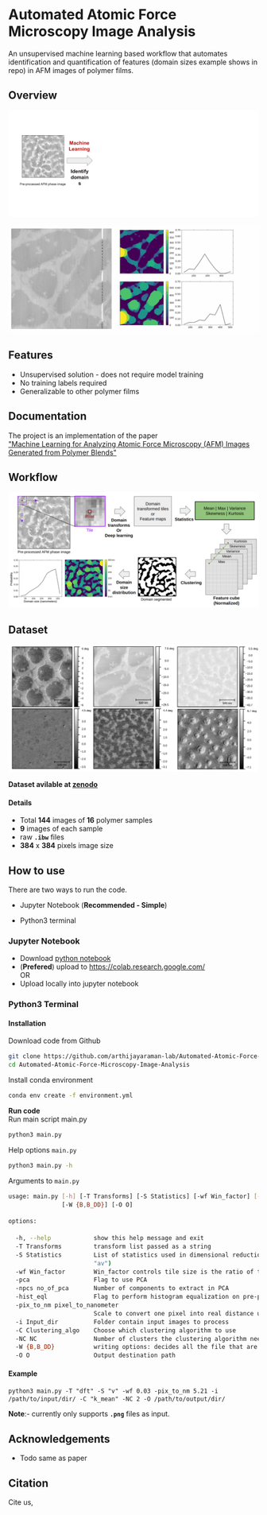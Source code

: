 
# Automated Atomic Force Microscopy Image Analysis

An unsupervised machine learning based workflow that automates identification and quantification of features (domain sizes example shows in repo) in AFM images of polymer films.





## Overview

![](https://github.com/arthijayaraman-lab/Automated-Atomic-Force-Microscopy-Image-Analysis/blob/main/img/overview_flow.gif)
 
![](https://github.com/arthijayaraman-lab/Automated-Atomic-Force-Microscopy-Image-Analysis/blob/main/img/Demo.gif)


## Features

- Unsupervised solution - does not require model training 
- No training labels required 
- Generalizable to other polymer films 
 



## Documentation

 The project is an implementation of the paper \
 ["Machine Learning for Analyzing Atomic Force Microscopy
(AFM)
Images
Generated from
Polymer Blends"](https://linktopaper)



## Workflow

![workflow](https://github.com/arthijayaraman-lab/Automated-Atomic-Force-Microscopy-Image-Analysis/blob/main/img/workflow.png)


## Dataset

![Data_preview](https://github.com/arthijayaraman-lab/Automated-Atomic-Force-Microscopy-Image-Analysis/blob/main/img/dataset_preview.png)

**Dataset avilable at [zenodo](https://zenodo.org/records/11179874?token=eyJhbGciOiJIUzUxMiJ9.eyJpZCI6IjM0MWViYzY4LTI1NzMtNGYxMC1iZjdjLTUwYWQ4Zjk0NGU0OSIsImRhdGEiOnt9LCJyYW5kb20iOiJjMDcwMTc3Y2IxNzM3ZGMxZWU1MWU2MjJjMjA0N2ZjMCJ9.Y3_qzNSNsap_oqLRnEi-wHmwooy65TT6F7tjFTF5qE0X8evYr0VTZmGKh34TI6UmsAd9cJrfnlbm6rQUK82h7A)**

#### Details
- Total **144** images of **16** polymer samples
- **9** images of each sample 
- raw **`.ibw`** files 
- **384** x **384** pixels image size  




## How to use

There are two ways to run the code. 
- Jupyter Notebook (**Recommended - Simple**)

- Python3 terminal

### Jupyter Notebook  
- Download [python notebook](https://github.com/arthijayaraman-lab/Automated-Atomic-Force-Microscopy-Image-Analysis/blob/main/notebooks/auto_afm.ipynb)
 - (**Prefered**) upload to https://colab.research.google.com/  
        OR 
- Upload locally into jupyter notebook 

### Python3 Terminal  
#### Installation

Download code from Github


```bash 
git clone https://github.com/arthijayaraman-lab/Automated-Atomic-Force-Microscopy-Image-Analysis.git
cd Automated-Atomic-Force-Microscopy-Image-Analysis
```

Install conda environment

```bash
conda env create -f environment.yml
```
**Run code**\
Run main script main.py
```bash 
python3 main.py 

```
Help options `main.py`   
```bash
python3 main.py -h
```
Arguments to `main.py`
```bash
usage: main.py [-h] [-T Transforms] [-S Statistics] [-wf Win_factor] [-pca] [-npcs no_of_pca] [-hist_eql] [-pix_to_nm pixel_to_nanometer] [-i Input_dir] [-C Clustering_algo] [-NC NC]
               [-W {B,B_DD}] [-O O]

options:

  -h, --help            show this help message and exit
  -T Transforms         transform list passed as a string
  -S Statistics         List of statistics used in dimensional reduction and feature extraction. a = mean; m = max; s = skew; k = kurtosis; v = variance (e.g. mean+variance => python3 main.py -S
                        "av")
  -wf Win_factor        Win_factor controls tile size is the ratio of tile size to input image
  -pca                  Flag to use PCA
  -npcs no_of_pca       Number of components to extract in PCA
  -hist_eql             Flag to perform histogram equalization on pre-processed image
  -pix_to_nm pixel_to_nanometer
                        Scale to convert one pixel into real distance units (nm/pix in our case)
  -i Input_dir          Folder contain input images to process
  -C Clustering_algo    Choose which clustering algorithm to use
  -NC NC                Number of clusters the clustering algorithm needs to generate
  -W {B,B_DD}           writing options: decides all the file that are to be output
  -O O                  Output destination path


```
#### Example 
```
python3 main.py -T "dft" -S "v" -wf 0.03 -pix_to_nm 5.21 -i /path/to/input/dir/ -C "k_mean" -NC 2 -O /path/to/output/dir/
```
**Note**:- currently only supports **`.png`** files as input. 




## Acknowledgements

 - Todo same as paper


## Citation
Cite us,
```bibtex
 
```
